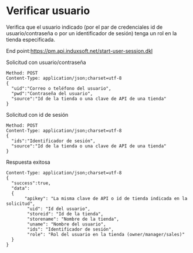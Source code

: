 # Verificar  usuario

Verifica que el usuario indicado (por el par de credenciales id de usuario/contraseña o por un identificador de sesión) 
tenga un rol en la tienda especificada.

End point:https://pm.api.induxsoft.net/start-user-session.dkl

Solicitud con usuario/contraseña
```
Method: POST
Content-Type: application/json;charset=utf-8
{
  "uid":"Correo o teléfono del usuario",
  "pwd":"Contraseña del usuario",
  "source":"Id de la tienda o una clave de API de una tienda"
}
```
Solicitud con id de sesión
```
Method: POST
Content-Type: application/json;charset=utf-8
{
  "ids":"Identificador de sesión",
  "source":"Id de la tienda o una clave de API de una tienda"
}
```
Respuesta exitosa

```
Content-Type: application/json;charset=utf-8
{
  "success":true,
  "data":
  {
       "apikey": "La misma clave de API o id de tienda indicada en la solicitud",
        "uid": "Id del usuario",
        "storeid": "Id de la tienda",
        "storename": "Nombre de la tienda",
        "uname": "Nombre del usuario",
        "ids": "Identificador de sesión",
        "role": "Rol del usuario en la tienda (owner/manager/sales)"
  }
}
```
